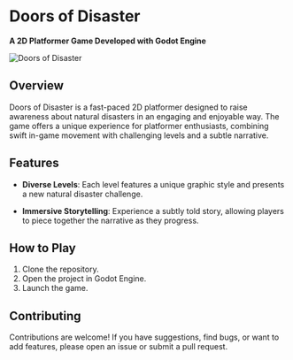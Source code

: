 # Doors of Disaster

**A 2D Platformer Game Developed with Godot Engine**

![Doors of Disaster](link-to-game-screenshot.png)

## Overview

Doors of Disaster is a fast-paced 2D platformer designed to raise awareness about natural disasters in an engaging and enjoyable way. The game offers a unique experience for platformer enthusiasts, combining swift in-game movement with challenging levels and a subtle narrative.

## Features

- **Diverse Levels**: Each level features a unique graphic style and presents a new natural disaster challenge.
  
- **Immersive Storytelling**: Experience a subtly told story, allowing players to piece together the narrative as they progress.

## How to Play

1. Clone the repository.
2. Open the project in Godot Engine.
3. Launch the game.

## Contributing

Contributions are welcome! If you have suggestions, find bugs, or want to add features, please open an issue or submit a pull request.
